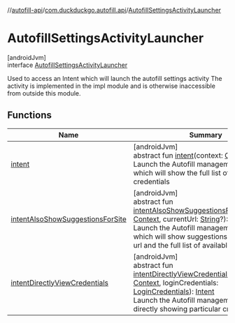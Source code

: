 //[autofill-api](../../../index.md)/[com.duckduckgo.autofill.api](../index.md)/[AutofillSettingsActivityLauncher](index.md)

# AutofillSettingsActivityLauncher

[androidJvm]\
interface [AutofillSettingsActivityLauncher](index.md)

Used to access an Intent which will launch the autofill settings activity The activity is implemented in the impl module and is otherwise inaccessible from outside this module.

## Functions

| Name | Summary |
|---|---|
| [intent](intent.md) | [androidJvm]<br>abstract fun [intent](intent.md)(context: [Context](https://developer.android.com/reference/kotlin/android/content/Context.html)): [Intent](https://developer.android.com/reference/kotlin/android/content/Intent.html)<br>Launch the Autofill management activity, which will show the full list of available credentials |
| [intentAlsoShowSuggestionsForSite](intent-also-show-suggestions-for-site.md) | [androidJvm]<br>abstract fun [intentAlsoShowSuggestionsForSite](intent-also-show-suggestions-for-site.md)(context: [Context](https://developer.android.com/reference/kotlin/android/content/Context.html), currentUrl: [String](https://kotlinlang.org/api/latest/jvm/stdlib/kotlin/-string/index.html)?): [Intent](https://developer.android.com/reference/kotlin/android/content/Intent.html)<br>Launch the Autofill management activity, which will show suggestions for the current url and the full list of available credentials |
| [intentDirectlyViewCredentials](intent-directly-view-credentials.md) | [androidJvm]<br>abstract fun [intentDirectlyViewCredentials](intent-directly-view-credentials.md)(context: [Context](https://developer.android.com/reference/kotlin/android/content/Context.html), loginCredentials: [LoginCredentials](../../com.duckduckgo.autofill.api.domain.app/-login-credentials/index.md)): [Intent](https://developer.android.com/reference/kotlin/android/content/Intent.html)<br>Launch the Autofill management activity, directly showing particular credentials |
